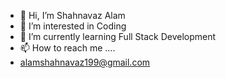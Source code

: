 - 👋 Hi, I’m Shahnavaz Alam
- 👀 I’m interested in Coding
- 🌱 I’m currently learning Full Stack Development
- 📫 How to reach me ....
- alamshahnavaz199@gmail.com

<!---
Alam40/Alam40 is a ✨ special ✨ repository because its `README.md` (this file) appears on your GitHub profile.
You can click the Preview link to take a look at your changes.
--->
